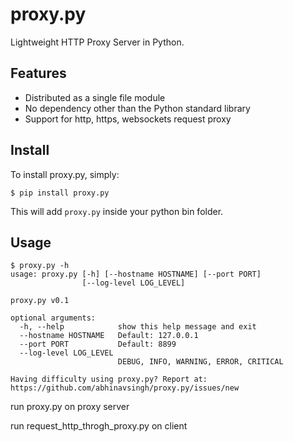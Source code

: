 proxy.py
========

Lightweight HTTP Proxy Server in Python.

Features
--------

- Distributed as a single file module
- No dependency other than the Python standard library
- Support for http, https, websockets request proxy

Install
-------

To install proxy.py, simply:

	$ pip install proxy.py

This will add `proxy.py` inside your python bin folder.

Usage
-----

```
$ proxy.py -h
usage: proxy.py [-h] [--hostname HOSTNAME] [--port PORT]
                [--log-level LOG_LEVEL]

proxy.py v0.1

optional arguments:
  -h, --help            show this help message and exit
  --hostname HOSTNAME   Default: 127.0.0.1
  --port PORT           Default: 8899
  --log-level LOG_LEVEL
                        DEBUG, INFO, WARNING, ERROR, CRITICAL

Having difficulty using proxy.py? Report at:
https://github.com/abhinavsingh/proxy.py/issues/new
```
run proxy.py on proxy server

run request_http_throgh_proxy.py on client
